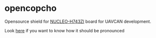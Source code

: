 # opencopcho
Opensource shield for [NUCLEO-H743ZI](https://www.st.com/en/evaluation-tools/nucleo-h743zi.html) board for UAVCAN development.

Look [here](https://translate.google.com/?hl=ru#en/de/opencopcho) if you want to know how it should be  pronounced
